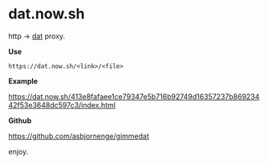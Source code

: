 # dat.now.sh 

http -> [dat](https://datproject.org/) proxy.

**Use**

`https://dat.now.sh/<link>/<file>`

**Example**

https://dat.now.sh/413e8fafaee1ce79347e5b716b92749d16357237b86923442f53e3648dc597c3/index.html

**Github**

https://github.com/asbjornenge/gimmedat

enjoy.
